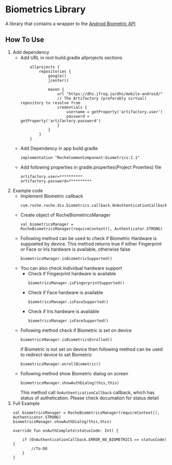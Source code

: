 Biometrics Library
========
A library that contains a wrapper to the [Android Biometric API](https://developer.android.com/training/sign-in/biometric-auth)

How To Use
----------

1. Add dependency
    - Add URL in root build.gradle allprojects sections
        ```
            allprojects {
                repositories {
                    google()
                    jcenter()

                    maven {
                        url "https://dhs.jfrog.io/dhs/mobile-android/"
                        // The Artifactory (preferably virtual) repository to resolve from
                        credentials {
                            username = getProperty('artifactory.user')
                            password = getProperty('artifactory.password')
                        }
                    }
                }
            }
        ```
    - Add Dependency in app build.gradle
        ```
        implementation "RocheCommonComponent:biometrics:1.1"
        ```
    - Add following properties in gradle.properties(Project Proerties) file
        ```
        artifactory.user=**********
        artifactory.password=**********
        ```
2. Example code
    - Implement Biometric callback
        ```
        com.roche.roche.dis.biometrics.callback.OnAuthenticationCallback
        ```
    - Create object of RocheBiometricsManager
        ```
        val biometricsManager = RocheBiometricsManager(requireContext(), Authenticator.STRONG)
        ```
    - Following method can be used to check if Biometric Hardware is suppoeted by device. This method returns true if either Fingerprint or Face or Iris hardware is available, otherwise false
        ```
        biometricsManager.isBiometricSupported()
        ```
    - You can also check individual hardware support
        - Check if Fingerprint hardware is available
            ```
            biometricsManager.isFingerprintSupported()
            ``` 
        - Check if Face hardware is available
            ```
            biometricsManager.isFaceSupported()
            ``` 
        - Check if Iris hardware is available
            ```
            biometricsManager.isFaceSupported()
            ``` 
    - Following method check if Biometric is set on device
        ```
        biometricsManager.isBiometricsEnrolled()
        ```
        if Biometric is not set on device then following method can be used to redirect device to set Biometric
        ```
        biometricsManager.enrollBiometric()
        ```
    - Following method show Biometric dialog on screen
        ```
        biometricsManager.showAuthDialog(this,this)
        ```
        This method call ```OnAuthenticationCallback``` callback, which has status of authetication. Please check documation for status detail
3. Full Example
    ```
    val biometricsManager = RocheBiometricsManager(requireContext(), Authenticator.STRONG)
    biometricsManager.showAuthDialog(this,this)

    override fun onAuthComplete(statusCode: Int) {
        
        if (OnAuthenticationCallback.ERROR_NO_BIOMETRICS == statusCode) {
            //To-DO
        }
    }
    ```